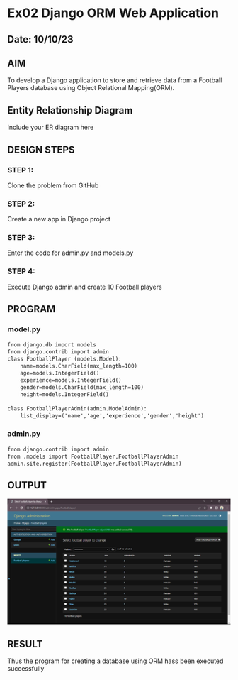 # Ex02 Django ORM Web Application
## Date: 10/10/23

## AIM
To develop a Django application to store and retrieve data from a Football Players database using Object Relational Mapping(ORM).

## Entity Relationship Diagram

Include your ER diagram here

## DESIGN STEPS

### STEP 1:
Clone the problem from GitHub

### STEP 2:
Create a new app in Django project

### STEP 3:
Enter the code for admin.py and models.py

### STEP 4:
Execute Django admin and create 10 Football players

## PROGRAM

### model.py

```
from django.db import models
from django.contrib import admin
class FootballPlayer (models.Model):
    name=models.CharField(max_length=100)
    age=models.IntegerField()
    experience=models.IntegerField()
    gender=models.CharField(max_length=100)
    height=models.IntegerField()

class FootballPlayerAdmin(admin.ModelAdmin):
    list_display=('name','age','experience','gender','height')
```
### admin.py
```
from django.contrib import admin
from .models import FootballPlayer,FootballPlayerAdmin
admin.site.register(FootballPlayer,FootballPlayerAdmin)
```

## OUTPUT

![Alt text](<Screenshot 2023-10-30 204838.png>)

## RESULT
Thus the program for creating a database using ORM hass been executed successfully
